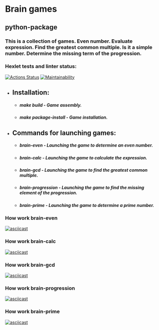 # Brain games
## python-package

### This is a collection of games. Even number. Evaluate expression. Find the greatest common multiple. Is it a simple number. Determine the missing term of the progression.

### Hexlet tests and linter status:

[![Actions Status](https://github.com/CfyRJ/python-project-49/workflows/hexlet-check/badge.svg)](https://github.com/CfyRJ/python-project-49/actions)
[![Maintainability](https://api.codeclimate.com/v1/badges/9af48807eb26ef27a71a/maintainability)](https://codeclimate.com/github/CfyRJ/python-project-49/maintainability)

* ## Installation:

    * ##### make build - Game assembly.
    * ##### make package-install - Game installation.

* ## Commands for launching games:

    * ##### *brain-even* - Launching the game to determine an even number.
    * ##### *brain-calc* - Launching the game to calculate the expression.
    * ##### *brain-gcd* - Launching the game to find the greatest common multiple.
    * ##### *brain-progression* - Launching the game to find the missing element of the progression.
    * ##### *brain-prime* - Launching the game to determine a prime number.

### How work brain-even
[![asciicast](https://asciinema.org/a/5FpoUui5YEAqURxtaUFztLiwg.svg)](https://asciinema.org/a/5FpoUui5YEAqURxtaUFztLiwg)

### How work brain-calc
[![asciicast](https://asciinema.org/a/4OxPuiLbTGpcZmRNJxvKv9MZ9.svg)](https://asciinema.org/a/4OxPuiLbTGpcZmRNJxvKv9MZ9)

### How work brain-gcd
[![asciicast](https://asciinema.org/a/vdxeXdHC2JMR6TWUd9KEycStk.svg)](https://asciinema.org/a/vdxeXdHC2JMR6TWUd9KEycStk)

### How work brain-progression
[![asciicast](https://asciinema.org/a/Ziiiqssah1tZi7K6bzlSwfsF8.svg)](https://asciinema.org/a/Ziiiqssah1tZi7K6bzlSwfsF8)

### How work brain-prime
[![asciicast](https://asciinema.org/a/vf90Zf5bDxfdUPMUHVtZhEhYt.svg)](https://asciinema.org/a/vf90Zf5bDxfdUPMUHVtZhEhYt)
